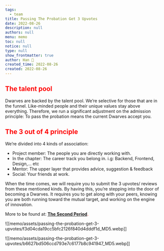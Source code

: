 ```yaml
---
tags: 
  - team
title: Passing The Probation Get 3 Upvotes
date: 2022-08-26
description: null
authors: null
menu: memo
toc: null
notice: null
type: null
show_frontmatter: true
author: Han 🐸
created_time: 2022-08-26
created: 2022-08-26
---
```


## <span style='color:red'>The talent pool</span>

Dwarves are backed by the talent pool. We’re selective for those that are in the funnel. Like-minded people and their unique values stay above everything. Therefore, we run a significant adjustment on the admission principle: To pass the probation means the current Dwarves accept you.

## <span style='color:red'>The 3 out of 4 principle</span>

We’re divided into 4 kinds of association:

* Project member: The people you are directly working with.
* In the chapter: The career track you belong in. i.g: Backend, Frontend, Design,… etc
* Mentor: The upper layer that provides advice, suggestion & feedback
* Social: Your friends at work.

When the time comes, we will require you to submit the 3 upvotes/ reviews from these mentioned kinds. By having this, you’re stepping into the door of becoming a Dwarves. It requires you to get along with your peers, knowing you are both running toward the mutual target, and working on the engine of innovation.

More to be found at: <span style='color:red'>**[The Second Period](https://github.com/dwarvesf/handbook/blob/master/routine.md#the-second-period)**</span><span style='color:red'>.</span>

<!-- column_list bcd75248-0159-43c2-b441-b28163331313 -->

<!-- column 4b60b447-3353-43d9-8f59-70198e67f15a -->

![[memo/assets/passing-the-probation-get-3-upvotes/f3d04cda19cc5bfc2126f840d4dddf1d_MD5.webp]]

<!-- column cb55603a-3552-4f3e-8ce8-bc64e03256be -->

![[memo/assets/passing-the-probation-get-3-upvotes/b6627bd506ccd793e7c6177b8c941947_MD5.webp]]

